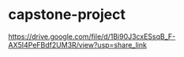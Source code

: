 # capstone-project
https://drive.google.com/file/d/1Bi90J3cxESsqB_F-AX5I4PeFBdf2UM3R/view?usp=share_link
